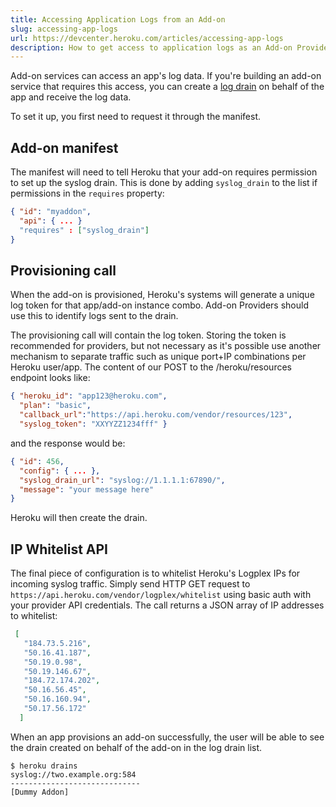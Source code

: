 ```yaml
---
title: Accessing Application Logs from an Add-on
slug: accessing-app-logs
url: https://devcenter.heroku.com/articles/accessing-app-logs
description: How to get access to application logs as an Add-on Provider
---
```


Add-on services can access an app's log data.  If you're building an add-on service that requires this access, you can create a [log drain](https://devcenter.heroku.com/articles/logging) on behalf of the app and receive the log data.

To set it up, you first need to request it through the manifest.

## Add-on manifest

The manifest will need to tell Heroku that your add-on requires permission to set up the syslog drain. This is done by adding `syslog_drain` to the list if permissions in the `requires` property:

``` json
{ "id": "myaddon",
  "api": { ... }
  "requires" : ["syslog_drain"]
}
```

## Provisioning call

When the add-on is provisioned, Heroku's systems will generate a unique log token for that app/add-on instance combo. Add-on Providers should use this to identify logs sent to the drain.

The provisioning call will contain the log token. Storing the token is recommended for providers, but not necessary as it's possible use another mechanism to separate traffic such as unique port+IP combinations per Heroku user/app. The content of our POST to the /heroku/resources endpoint looks like:

``` json
{ "heroku_id": "app123@heroku.com", 
  "plan": "basic", 
  "callback_url":"https://api.heroku.com/vendor/resources/123",
  "syslog_token": "XXYYZZ1234fff" }
```

and the response would be:

``` json
{ "id": 456, 
  "config": { ... },
  "syslog_drain_url": "syslog://1.1.1.1:67890/",
  "message": "your message here"
}
```

Heroku will then create the drain.

## IP Whitelist API

The final piece of configuration is to whitelist Heroku's Logplex IPs for incoming syslog traffic. Simply send HTTP GET request to `https://api.heroku.com/vendor/logplex/whitelist` using basic auth with your provider API credentials. The call returns a JSON array of IP addresses to whitelist:

``` json
 [
   "184.73.5.216",
   "50.16.41.187",
   "50.19.0.98",
   "50.19.146.67",
   "184.72.174.202",
   "50.16.56.45",
   "50.16.160.94",
   "50.17.56.172"
  ]
```

When an app provisions an add-on successfully, the user will be able to see the drain created on behalf of the add-on in the log drain list.

``` term
$ heroku drains
syslog://two.example.org:584
-----------------------------
[Dummy Addon]
```
